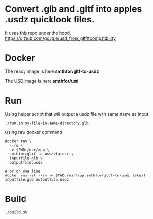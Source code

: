 # Convert .glb and .gltf into apples .usdz quicklook files.

It uses this repo under the hood.
https://github.com/google/usd_from_gltf#compatibility

# Docker
The ready image is here **smthfor/gltf-to-usdz**

The USD image is here **smthfor/usd**

# Run
Using helper script that will output a usdz file with same name as input
```
./run.sh my-file-in-same-directory.glb
```

Using raw docker command
```
docker run \
  --rm \
  -v $PWD:/usr/app \
  smthfor/gltf-to-usdz:latest \
  inputfile.glb \
  outputfile.usdz

# or on one line
docker run -it --rm -v $PWD:/usr/app smthfor/gltf-to-usdz:latest inputfile.glb outputfile.usdz
```

# Build
```
./build.sh
```

